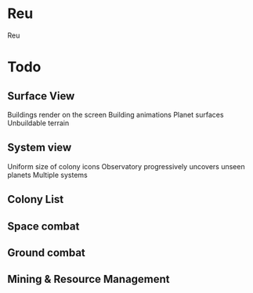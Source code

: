 # Reu
Reu

# Todo

## Surface View
Buildings render on the screen
Building animations
Planet surfaces
Unbuildable terrain

## System view
Uniform size of colony icons
Observatory progressively uncovers unseen planets
Multiple systems

## Colony List

## Space combat

## Ground combat

## Mining & Resource Management
